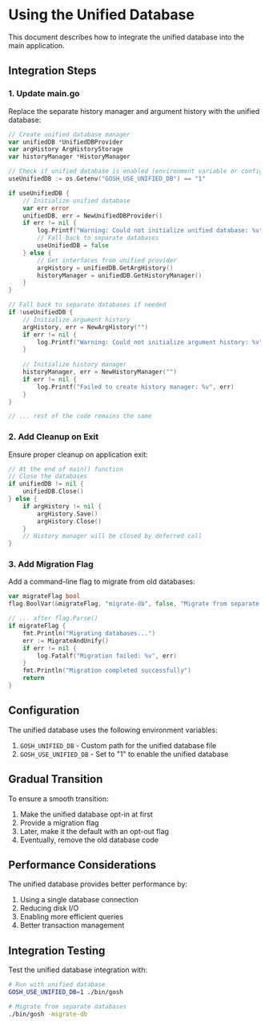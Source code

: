 # Using the Unified Database

This document describes how to integrate the unified database into the main application.

## Integration Steps

### 1. Update main.go

Replace the separate history manager and argument history with the unified database:

```go
// Create unified database manager
var unifiedDB *UnifiedDBProvider
var argHistory ArgHistoryStorage
var historyManager *HistoryManager

// Check if unified database is enabled (environment variable or config)
useUnifiedDB := os.Getenv("GOSH_USE_UNIFIED_DB") == "1"

if useUnifiedDB {
    // Initialize unified database
    var err error
    unifiedDB, err = NewUnifiedDBProvider()
    if err != nil {
        log.Printf("Warning: Could not initialize unified database: %v", err)
        // Fall back to separate databases
        useUnifiedDB = false
    } else {
        // Get interfaces from unified provider
        argHistory = unifiedDB.GetArgHistory()
        historyManager = unifiedDB.GetHistoryManager()
    }
}

// Fall back to separate databases if needed
if !useUnifiedDB {
    // Initialize argument history
    argHistory, err = NewArgHistory("")
    if err != nil {
        log.Printf("Warning: Could not initialize argument history: %v", err)
    }
    
    // Initialize history manager
    historyManager, err = NewHistoryManager("")
    if err != nil {
        log.Printf("Failed to create history manager: %v", err)
    }
}

// ... rest of the code remains the same
```

### 2. Add Cleanup on Exit

Ensure proper cleanup on application exit:

```go
// At the end of main() function
// Close the databases
if unifiedDB != nil {
    unifiedDB.Close()
} else {
    if argHistory != nil {
        argHistory.Save()
        argHistory.Close()
    }
    // History manager will be closed by deferred call
}
```

### 3. Add Migration Flag

Add a command-line flag to migrate from old databases:

```go
var migrateFlag bool
flag.BoolVar(&migrateFlag, "migrate-db", false, "Migrate from separate databases to unified database")

// ... after flag.Parse()
if migrateFlag {
    fmt.Println("Migrating databases...")
    err := MigrateAndUnify()
    if err != nil {
        log.Fatalf("Migration failed: %v", err)
    }
    fmt.Println("Migration completed successfully")
    return
}
```

## Configuration

The unified database uses the following environment variables:

1. `GOSH_UNIFIED_DB` - Custom path for the unified database file
2. `GOSH_USE_UNIFIED_DB` - Set to "1" to enable the unified database

## Gradual Transition

To ensure a smooth transition:

1. Make the unified database opt-in at first
2. Provide a migration flag
3. Later, make it the default with an opt-out flag
4. Eventually, remove the old database code

## Performance Considerations

The unified database provides better performance by:

1. Using a single database connection
2. Reducing disk I/O
3. Enabling more efficient queries
4. Better transaction management

## Integration Testing

Test the unified database integration with:

```bash
# Run with unified database
GOSH_USE_UNIFIED_DB=1 ./bin/gosh

# Migrate from separate databases
./bin/gosh -migrate-db
```